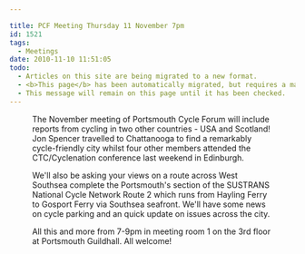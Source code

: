 ```yaml
---

title: PCF Meeting Thursday 11 November 7pm
id: 1521
tags:
  - Meetings
date: 2010-11-10 11:51:05
todo:
  - Articles on this site are being migrated to a new format.
  - <b>This page</b> has been automatically migrated, but requires a manual check-&amp;-tune to ensure the format and links all work as expected.
  - This message will remain on this page until it has been checked.
---
```


<figure id="attachment_1522" align="alignright" width="134" caption="Cycling up the Mound in Edinburgh"][![](http://www.pompeybug.co.uk/wp-content/uploads/2010/11/Edinburgh-cycle-lane-at-The-Mound-300-191x300.jpg "Edinburgh cycle lane at The Mound")](http://www.pompeybug.co.uk/wp-content/uploads/2010/11/Edinburgh-cycle-lane-at-The-Mound-300.jpg)</figure>

The November meeting of Portsmouth Cycle Forum will include reports from cycling in two other countries - USA and Scotland! Jon Spencer travelled to Chattanooga to find a remarkably cycle-friendly city whilst four other members attended the CTC/Cyclenation conference last weekend in Edinburgh.

We'll also be asking your views on a route across West Southsea complete the Portsmouth's section of the SUSTRANS National Cycle Network Route 2 which runs from Hayling Ferry to Gosport Ferry via Southsea seafront. We'll have some news on cycle parking and an quick update on issues across the city.

All this and more from 7-9pm in meeting room 1 on the 3rd floor at Portsmouth Guildhall. All welcome!